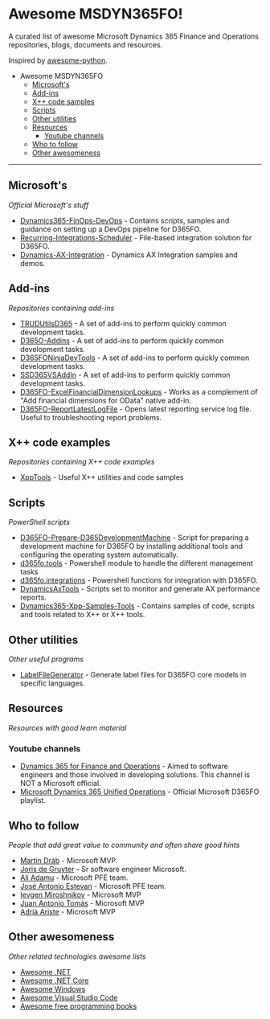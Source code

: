 # Awesome MSDYN365FO!
A curated list of awesome Microsoft Dynamics 365 Finance and Operations repositories, blogs, documents and resources.

Inspired by [awesome-python](https://github.com/vinta/awesome-python).

- Awesome MSDYN365FO
  - [Microsoft's](#microsofts)
  - [Add-ins](#add-ins)
  - [X++ code samples](x++-code-sample)
  - [Scripts](#scripts)
  - [Other utilities](#other-utilities)
  - [Resources](#resources)
    - [Youtube channels](youtube-channels)
  - [Who to follow](#who-to-follow)
  - [Other awesomeness](#other-awesomeness)

- - -

## Microsoft's

*Official Microsoft's stuff*

* [Dynamics365-FinOps-DevOps](https://github.com/microsoft/dynamics365-finops-devops) - Contains scripts, samples and guidance on setting up a DevOps pipeline for D365FO.
* [Recurring-Integrations-Scheduler](https://github.com/Microsoft/Recurring-Integrations-Scheduler) - File-based integration solution for D365FO.
* [Dynamics-AX-Integration](https://github.com/Microsoft/Dynamics-AX-Integration) - Dynamics AX Integration samples and demos.

## Add-ins

*Repositories containing add-ins*

* [TRUDUtilsD365](https://github.com/TrudAX/TRUDUtilsD365) - A set of add-ins to perform quickly common development tasks. 
* [D365O-Addins](https://github.com/anderson-joyle/D365O-Addins) - A set of add-ins to perform quickly common development tasks.
* [D365FONinjaDevTools](https://github.com/HichemDax/D365FONinjaDevTools) - A set of add-ins to perform quickly common development tasks.
* [SSD365VSAddIn](https://github.com/shashisadasivan/SSD365VSAddIn) - A set of add-ins to perform quickly common development tasks.
* [D365FO-ExcelFinancialDimensionLookups](https://github.com/anderson-joyle/D365FO-ExcelFinancialDimensionLookups) - Works as a complement of "Add financial dimensions for OData" native add-in.
* [D365FO-ReportLatestLogFile](https://github.com/anderson-joyle/D365FO-ReportLatestLogFile) - Opens latest reporting service log file. Useful to troubleshooting report problems.

## X++ code examples

*Repositories containing X++ code examples*

* [XppTools](https://github.com/TrudAX/XppTools) - Useful X++ utilities and code samples

## Scripts

*PowerShell scripts*

* [D365FO-Prepare-D365DevelopmentMachine](https://github.com/dodiggitydag/D365FO-Prepare-D365DevelopmentMachine) - Script for preparing a development machine for D365FO by installing additional tools and configuring the operating system automatically.
* [d365fo.tools](https://github.com/d365collaborative/d365fo.tools) - Powershell module to handle the different management tasks
* [d365fo.integrations](https://github.com/d365collaborative/d365fo.integrations) - Powershell functions for integration with D365FO.
* [DynamicsAxTools](https://github.com/bferreti/DynamicsAxTools) - Scripts set to monitor and generate AX performance reports. 
* [Dynamics365-Xpp-Samples-Tools](https://github.com/bferreti/DynamicsAxTools) - Contains samples of code, scripts and tools related to X++ or X++ tools.


## Other utilities

*Other useful programs*

* [LabelFileGenerator](https://github.com/ptornich/LabelFileGenerator) - Generate label files for D365FO core models in specific languages.

## Resources

*Resources with good learn material*

### Youtube channels
* [Dynamics 365 for Finance and Operations](https://www.youtube.com/channel/UCBO2POgO41qokZzwSFTsn2Q/featured) - Aimed to software engineers and those involved in developing solutions. This channel is NOT a Microsoft official.
* [Microsoft Dynamics 365 Unified Operations](https://www.youtube.com/watch?v=46ylO7raZAo&list=PLcakwueIHoT_SYfIaPGoOhloFoCXiUSyW) - Official Microsoft D365FO playlist.


## Who to follow

*People that add great value to community and often share good hints*

* [Martin Dráb](https://twitter.com/goshoom) - Microsoft MVP.
* [Joris de Gruyter](https://twitter.com/jorisdg) - Sr software engineer Microsoft.
* [Ali Adamu](https://twitter.com/aliadamu_ms) - Microsoft PFE team.
* [José Antonio Estevan](https://twitter.com/jaestevan) - Microsoft PFE team.
* [Ievgen Miroshnikov](https://twitter.com/IevgenMir) - Microsoft MVP
* [Juan Antonio Tomás](https://twitter.com/juanan169) - Microsoft MVP
* [Adrià Ariste](https://twitter.com/adria_ariste) - Microsoft MVP

## Other awesomeness

*Other related technologies awesome lists*

* [Awesome .NET](https://github.com/quozd/awesome-dotnet)
* [Awesome .NET Core](https://github.com/thangchung/awesome-dotnet-core)
* [Awesome Windows](https://github.com/Awesome-Windows/Awesome)
* [Awesome Visual Studio Code](https://github.com/viatsko/awesome-vscode#readme)
* [Awesome free programming books](https://github.com/EbookFoundation/free-programming-books#readme)

